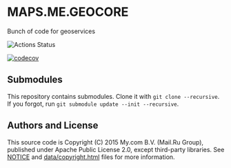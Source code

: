 # MAPS.ME.GEOCORE

Bunch of code for geoservices

![Actions Status][c++ci-badge]

[![codecov][codecov-badge]][codecov-link]




## Submodules

This repository contains submodules. Clone it with `git clone --recursive`. If you forgot,
run `git submodule update --init --recursive`.

## Authors and License

This source code is Copyright (C) 2015 My.com B.V. (Mail.Ru Group), published under Apache Public License 2.0,
except third-party libraries. See [NOTICE](https://github.com/mapsme/geocore/blob/master/NOTICE)
and [data/copyright.html](http://htmlpreview.github.io/?https://github.com/mapsme/geocore/blob/master/data/copyright.html) files for more information.

[codecov-badge]:   https://codecov.io/gh/LaGrunge/geocore/branch/master/graph/badge.svg
[codecov-link]:    https://codecov.io/gh/LaGrunge/geocore
[c++ci-badge]:     https://github.com/LaGrunge/geocore/workflows/C/C++%20CI/badge.svg
